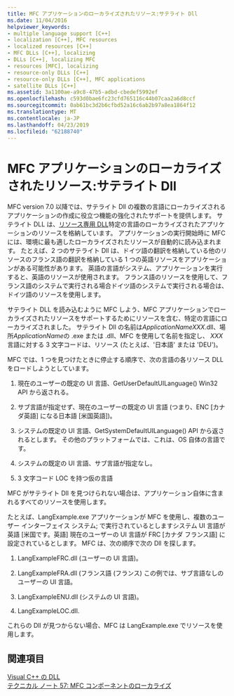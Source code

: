 ```yaml
---
title: MFC アプリケーションのローカライズされたリソース:サテライト Dll
ms.date: 11/04/2016
helpviewer_keywords:
- multiple language support [C++]
- localization [C++], MFC resources
- localized resources [C++]
- MFC DLLs [C++], localizing
- DLLs [C++], localizing MFC
- resources [MFC], localizing
- resource-only DLLs [C++]
- resource-only DLLs [C++], MFC applications
- satellite DLLs [C++]
ms.assetid: 3a1100ae-a9c8-47b5-adbd-cbedef5992ef
ms.openlocfilehash: c593d0bae6fc23cfd765116c44b07caa2a6d8ccf
ms.sourcegitcommit: 0ab61bc3d2b6cfbd52a16c6ab2b97a8ea1864f12
ms.translationtype: MT
ms.contentlocale: ja-JP
ms.lasthandoff: 04/23/2019
ms.locfileid: "62188740"
---
```

# <a name="localized-resources-in-mfc-applications-satellite-dlls"></a>MFC アプリケーションのローカライズされたリソース:サテライト Dll

MFC version 7.0 以降では、サテライト Dll の複数の言語にローカライズされるアプリケーションの作成に役立つ機能の強化されたサポートを提供します。 サテライト DLL は、[リソース専用 DLL](creating-a-resource-only-dll.md)特定の言語のローカライズされたアプリケーションのリソースを格納しています。 アプリケーションの実行開始時に MFC には、環境に最も適したローカライズされたリソースが自動的に読み込まれます。 たとえば、2 つのサテライト Dll は、ドイツ語の翻訳を格納している他のリソースのフランス語の翻訳を格納している 1 つの英語リソースをアプリケーションがある可能性があります。 英語の言語がシステム、アプリケーションを実行すると、英語のリソースが使用されます。 フランス語のリソースを使用して、フランス語のシステムで実行される場合ドイツ語のシステムで実行される場合は、ドイツ語のリソースを使用します。

サテライト DLL を読み込むように MFC しよう、MFC アプリケーションでローカライズされたリソースをサポートするためにリソースを含む、特定の言語にローカライズされました。 サテライト Dll の名前は*ApplicationNameXXX*.dll、場所*ApplicationName*の .exe または .dll、MFC を使用して名前を指定し、 *XXX*言語に対する 3 文字コードは、リソース (たとえば、'日本語' または 'DEU')。

MFC では、1 つを見つけたときに停止する順序で、次の言語の各リソース DLL をロードしようとしています。

1. 現在のユーザーの既定の UI 言語、GetUserDefaultUILanguage() Win32 API から返される。

1. サブ言語が指定せず、現在のユーザーの既定の UI 言語 (つまり、ENC [カナダ英語] になる日本語 [米国英語])。

1. システムの既定の UI 言語、GetSystemDefaultUILanguage() API から返されるとします。 その他のプラットフォームでは、これは、OS 自体の言語です。

1. システムの既定の UI 言語、サブ言語が指定なし。

1. 3 文字コード LOC を持つ仮の言語

MFC がサテライト Dll を見つけられない場合は、アプリケーション自体に含まれるすべてのリソースを使用します。

たとえば、LangExample.exe アプリケーションが MFC を使用し、複数のユーザー インターフェイス システム; で実行されているとしますシステム UI 言語が英語 [米国です。英語] 現在のユーザーの UI 言語が FRC [カナダ フランス語] に設定されているとします。 MFC は、次の順序で次の Dll を探します。

1. LangExampleFRC.dll (ユーザーの UI 言語)。

1. LangExampleFRA.dll (フランス語 (フランス) この例では、サブ言語なしのユーザーの UI 言語。

1. LangExampleENU.dll (システムの UI 言語)。

1. LangExampleLOC.dll.

これらの Dll が見つからない場合、MFC は LangExample.exe でリソースを使用します。

## <a name="see-also"></a>関連項目

[Visual C++ の DLL](dlls-in-visual-cpp.md)<br/>
[テクニカル ノート 57: MFC コンポーネントのローカライズ](../mfc/tn057-localization-of-mfc-components.md)
